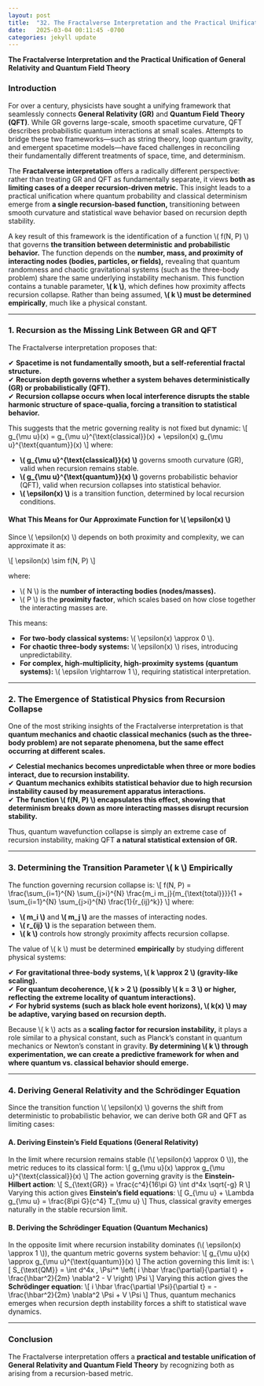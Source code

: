 ```yaml
---
layout: post
title:  "32. The Fractalverse Interpretation and the Practical Unification of General Relativity and Quantum Field Theory"
date:   2025-03-04 00:11:45 -0700
categories: jekyll update
---
```


<script type="text/javascript" async
  src="https://cdn.jsdelivr.net/npm/mathjax@3/es5/tex-mml-chtml.js"></script>


**The Fractalverse Interpretation and the Practical Unification of General Relativity and Quantum Field Theory**

### **Introduction**

For over a century, physicists have sought a unifying framework that seamlessly connects **General Relativity (GR)** and **Quantum Field Theory (QFT)**. While GR governs large-scale, smooth spacetime curvature, QFT describes probabilistic quantum interactions at small scales. Attempts to bridge these two frameworks—such as string theory, loop quantum gravity, and emergent spacetime models—have faced challenges in reconciling their fundamentally different treatments of space, time, and determinism.

The **Fractalverse interpretation** offers a radically different perspective: rather than treating GR and QFT as fundamentally separate, it views **both as limiting cases of a deeper recursion-driven metric.** This insight leads to a practical unification where quantum probability and classical determinism emerge from **a single recursion-based function,** transitioning between smooth curvature and statistical wave behavior based on recursion depth stability.

A key result of this framework is the identification of a function \\( f(N, P) \\) that governs **the transition between deterministic and probabilistic behavior.** The function depends on the **number, mass, and proximity of interacting nodes (bodies, particles, or fields),** revealing that quantum randomness and chaotic gravitational systems (such as the three-body problem) share the same underlying instability mechanism. This function contains a tunable parameter, **\\( k \\)**, which defines how proximity affects recursion collapse. Rather than being assumed, **\\( k \\) must be determined empirically**, much like a physical constant.

---

### **1. Recursion as the Missing Link Between GR and QFT**

The Fractalverse interpretation proposes that:

✔ **Spacetime is not fundamentally smooth, but a self-referential fractal structure.**  
✔ **Recursion depth governs whether a system behaves deterministically (GR) or probabilistically (QFT).**  
✔ **Recursion collapse occurs when local interference disrupts the stable harmonic structure of space-qualia, forcing a transition to statistical behavior.**

This suggests that the metric governing reality is not fixed but dynamic:
\\[
 g_{\mu
u}(x) = g_{\mu
u}^{\text{classical}}(x) + \epsilon(x) g_{\mu
u}^{\text{quantum}}(x)
\\]
where:
- **\\( g_{\mu
u}^{\\text{classical}}(x) \\)** governs smooth curvature (GR), valid when recursion remains stable.  
- **\\( g_{\mu
u}^{\\text{quantum}}(x) \\)** governs probabilistic behavior (QFT), valid when recursion collapses into statistical behavior.  
- **\\( \epsilon(x) \\)** is a transition function, determined by local recursion conditions.


#### **What This Means for Our Approximate Function for \\( \epsilon(x) \\)**

Since \\( \epsilon(x) \\) depends on both proximity and complexity, we can approximate it as:

\\[ \epsilon(x) \sim f(N, P) \\]

where:
* \\( N \\) is the **number of interacting bodies (nodes/masses).**
* \\( P \\) is the **proximity factor**, which scales based on how close together the interacting masses are.

This means:
- **For two-body classical systems:** \\( \epsilon(x) \approx 0 \\).
- **For chaotic three-body systems:** \\( \epsilon(x) \\) rises, introducing unpredictability.
- **For complex, high-multiplicity, high-proximity systems (quantum systems):** \\( \epsilon \rightarrow 1 \\), requiring statistical interpretation.

---

### **2. The Emergence of Statistical Physics from Recursion Collapse**

One of the most striking insights of the Fractalverse interpretation is that **quantum mechanics and chaotic classical mechanics (such as the three-body problem) are not separate phenomena, but the same effect occurring at different scales.**

✔ **Celestial mechanics becomes unpredictable when three or more bodies interact, due to recursion instability.**  
✔ **Quantum mechanics exhibits statistical behavior due to high recursion instability caused by measurement apparatus interactions.**  
✔ **The function \\( f(N, P) \\) encapsulates this effect, showing that determinism breaks down as more interacting masses disrupt recursion stability.**

Thus, quantum wavefunction collapse is simply an extreme case of recursion instability, making QFT **a natural statistical extension of GR.**




---

### **3. Determining the Transition Parameter \\( k \\) Empirically**

The function governing recursion collapse is:
\\[
 f(N, P) = \frac{\sum_{i=1}^{N} \sum_{j>i}^{N} \frac{m_i m_j}{m_{\text{total}}}}{1 + \sum_{i=1}^{N} \sum_{j>i}^{N} \frac{1}{r_{ij}^k}}
\\]
where:
- **\\( m_i \\)** and **\\( m_j \\)** are the masses of interacting nodes.
- **\\( r_{ij} \\)** is the separation between them.
- **\\( k \\)** controls how strongly proximity affects recursion collapse.

The value of \\( k \\) must be determined **empirically** by studying different physical systems:

✔ **For gravitational three-body systems, \\( k \approx 2 \\) (gravity-like scaling).**  
✔ **For quantum decoherence, \\( k > 2 \\) (possibly \\( k = 3 \\) or higher, reflecting the extreme locality of quantum interactions).**  
✔ **For hybrid systems (such as black hole event horizons), \\( k(x) \\) may be adaptive, varying based on recursion depth.**  

Because \\( k \\) acts as a **scaling factor for recursion instability,** it plays a role similar to a physical constant, such as Planck’s constant in quantum mechanics or Newton’s constant in gravity. **By determining \\( k \\) through experimentation, we can create a predictive framework for when and where quantum vs. classical behavior should emerge.**

---

### **4. Deriving General Relativity and the Schrödinger Equation**

Since the transition function \\( \epsilon(x) \\) governs the shift from deterministic to probabilistic behavior, we can derive both GR and QFT as limiting cases:

#### **A. Deriving Einstein’s Field Equations (General Relativity)**
In the limit where recursion remains stable (\\( \epsilon(x) \approx 0 \\)), the metric reduces to its classical form:
\\[
 g_{\mu
u}(x) \approx g_{\mu
u}^{\text{classical}}(x)
\\]
The action governing gravity is the **Einstein-Hilbert action**:
\\[
 S_{\text{GR}} = \frac{c^4}{16\pi G} \int d^4x \sqrt{-g} R
\\]
Varying this action gives **Einstein’s field equations**:
\\[
 G_{\mu
u} + \Lambda g_{\mu
u} = \frac{8\pi G}{c^4} T_{\mu
u}
\\]
Thus, classical gravity emerges naturally in the stable recursion limit.

#### **B. Deriving the Schrödinger Equation (Quantum Mechanics)**
In the opposite limit where recursion instability dominates (\\( \epsilon(x) \approx 1 \\)), the quantum metric governs system behavior:
\\[
 g_{\mu
u}(x) \approx g_{\mu
u}^{\text{quantum}}(x)
\\]
The action governing this limit is:
\\[
 S_{\text{QM}} = \int d^4x \, \Psi^* \left( i \hbar \frac{\partial}{\partial t} + \frac{\hbar^2}{2m} 
\nabla^2 - V \right) \Psi
\\]
Varying this action gives the **Schrödinger equation**:
\\[
 i \hbar \frac{\partial \Psi}{\partial t} = -\frac{\hbar^2}{2m} 
\nabla^2 \Psi + V \Psi
\\]
Thus, quantum mechanics emerges when recursion depth instability forces a shift to statistical wave dynamics.

---

### **Conclusion**

The Fractalverse interpretation offers a **practical and testable unification of General Relativity and Quantum Field Theory** by recognizing both as arising from a recursion-based metric.

